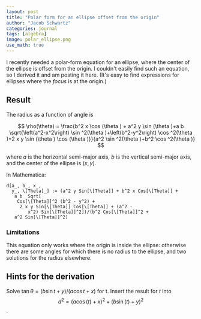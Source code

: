 ```yaml
---
layout: post
title: "Polar form for an ellipse offset from the origin"
author: "Jacob Schwartz"
categories: journal
tags: [algebra]
image: polar_ellipse.png
use_math: true
---
```


I recently needed a polar-form equation for an ellipse, where the center of the ellipse is offset from the origin. I couldn't easily find such an equation, so I derived it and am posting it here. (It's easy to find expressions for ellipses where the *focus* is at the origin.)

## Result

The radius as a function of angle is

$$
\rho(\theta) = \frac{b^2 x \cos (\theta ) + a^2 y \sin (\theta )+a b \sqrt{\left(a^2-x^2\right) \sin ^2(\theta )+\left(b^2-y^2\right) \cos ^2(\theta )+2 x y \sin (\theta ) \cos (\theta )}}{a^2 \sin ^2(\theta )+b^2 \cos ^2(\theta )}
$$

where $a$ is the horizontal semi-major axis, $b$ is the vertical semi-major axis, and the center of the ellipse is $(x, y)$.

In Mathematica:
```
d[a_, b_, x_, 
  y_, \[Theta]_] := (a^2 y Sin[\[Theta]] + b^2 x Cos[\[Theta]] + 
   a b  Sqrt[
    Cos[\[Theta]]^2 (b^2 - y^2) + 
     2 x y Sin[\[Theta]] Cos[\[Theta]] + (a^2 - 
        x^2) Sin[\[Theta]]^2])/(b^2 Cos[\[Theta]]^2 + 
   a^2 Sin[\[Theta]]^2)
```
### Limitations

This equation only works where the origin is inside the ellipse: otherwise there are some angles for which there is no radius to the ellipse, and two solutions for the radius elsewhere.

## Hints for the derivation

Solve $\tan \theta = (b \sin t + y) / (a \cos t + x)$ for t. Insert the result for $t$ into
$$d^2 = (a \cos(t) + x)^2 + (b \sin(t) + y)^2$$.

